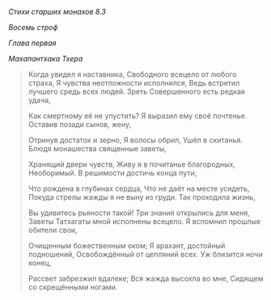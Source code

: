 *Стихи старших монахов 8\.3*

*Восемь строф*

*Глава первая*

*Махапантхака Тхера*

> Когда увидел я наставника,
> Свободного всецело от любого страха,
> Я чувства неотложности исполнился,
> Ведь встретил лучшего средь всех людей\.
> Зреть Совершенного есть редкая удача,
>
> Как смертному её не упустить?
> Я выразил ему своё почтенье\.
> Оставив позади сынов, жену,
>
> Отринув достаток и зерно,
> Я волосы обрил,
> Ушёл в скитанья\.
> Блюдя монашества священные заветы,
>
> Хранящий двери чувств,
> Живу я в почитанье благородных,
> Необоримый\.
> В решимости достичь конца пути,
>
> Что рождена в глубинах сердца,
> Что не даёт на месте усидеть,
> Покуда стрелы жажды я не выну из груди\.
> Так проходила жизнь,
>
> Вы удивитесь рьяности такой\!
> Три знания открылись для меня,
> Заветы Татхагаты мной исполнены всецело\.
> Я вспомнил прошлые обители свои,
>
> Очищенным божественным оком;
> Я арахант, достойный подношений,
> Освобождённый от цепляний всех\.
> Уж близится ночи конец,
>
> Рассвет забрезжил вдалеке;
> Вся жажда высохла во мне,
> Сидящем со скрещёнными ногами\.